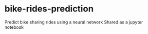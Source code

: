 # bike-rides-prediction
Predict bike sharing rides using a neural network
Shared as a jupyter notebook
